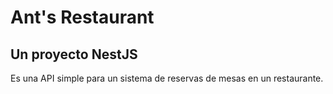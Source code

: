 # Ant's Restaurant
## Un proyecto NestJS
Es una API simple para un sistema de reservas de mesas en un restaurante.